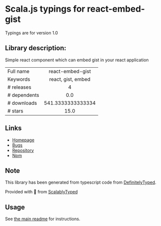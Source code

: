
# Scala.js typings for react-embed-gist

Typings are for version 1.0

## Library description:
Simple react component which can embed gist in your react application

|                    |                 |
| ------------------ | :-------------: |
| Full name          | react-embed-gist |
| Keywords           | react, gist, embed |
| # releases         | 4 |
| # dependents       | 0.0 |
| # downloads        | 541.3333333333334 |
| # stars            | 15.0 |

## Links
- [Homepage](https://github.com/msaracevic/react-embed-gist#readme)
- [Bugs](https://github.com/msaracevic/react-embed-gist/issues)
- [Repository](https://github.com/msaracevic/react-embed-gist)
- [Npm](https://www.npmjs.com/package/react-embed-gist)
    


## Note
This library has been generated from typescript code from [DefinitelyTyped](https://definitelytyped.org).

Provided with :purple_heart: from [ScalablyTyped](https://github.com/oyvindberg/ScalablyTyped)

## Usage
See [the main readme](../../readme.md) for instructions.


